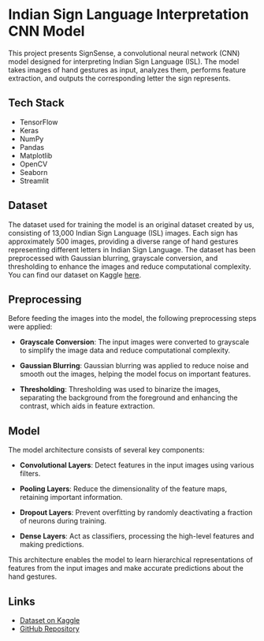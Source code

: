 # Indian Sign Language Interpretation CNN Model

This project presents SignSense, a convolutional neural network (CNN) model designed for interpreting Indian Sign Language (ISL). The model takes images of hand gestures as input, analyzes them, performs feature extraction, and outputs the corresponding letter the sign represents.

## Tech Stack

- TensorFlow
- Keras
- NumPy
- Pandas
- Matplotlib
- OpenCV
- Seaborn
- Streamlit

## Dataset

The dataset used for training the model is an original dataset created by us, consisting of 13,000 Indian Sign Language (ISL) images. Each sign has approximately 500 images, providing a diverse range of hand gestures representing different letters in Indian Sign Language. The dataset has been preprocessed with Gaussian blurring, grayscale conversion, and thresholding to enhance the images and reduce computational complexity. You can find our dataset on Kaggle [here](#https://www.kaggle.com/datasets/dhananjayka/isl-dataset-spit).

## Preprocessing

Before feeding the images into the model, the following preprocessing steps were applied:

- **Grayscale Conversion**: The input images were converted to grayscale to simplify the image data and reduce computational complexity.
  
- **Gaussian Blurring**: Gaussian blurring was applied to reduce noise and smooth out the images, helping the model focus on important features.
  
- **Thresholding**: Thresholding was used to binarize the images, separating the background from the foreground and enhancing the contrast, which aids in feature extraction.

## Model

The model architecture consists of several key components:

- **Convolutional Layers**: Detect features in the input images using various filters.
  
- **Pooling Layers**: Reduce the dimensionality of the feature maps, retaining important information.
  
- **Dropout Layers**: Prevent overfitting by randomly deactivating a fraction of neurons during training.
  
- **Dense Layers**: Act as classifiers, processing the high-level features and making predictions.

This architecture enables the model to learn hierarchical representations of features from the input images and make accurate predictions about the hand gestures.


## Links

- [Dataset on Kaggle](#https://www.kaggle.com/datasets/dhananjayka/isl-dataset-spit)
- [GitHub Repository](#https://github.com/shreyarathod/ISL-final-model)

